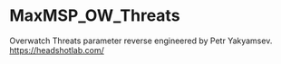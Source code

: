 # MaxMSP_OW_Threats

Overwatch Threats parameter reverse engineered by Petr Yakyamsev.
https://headshotlab.com/
